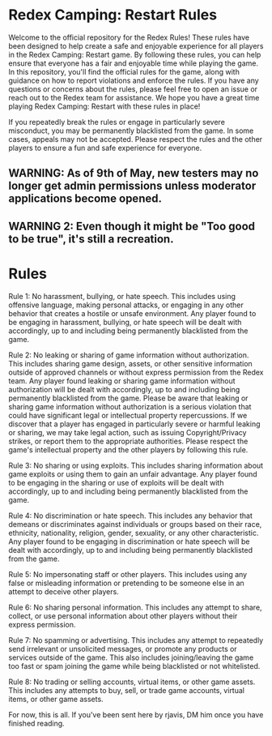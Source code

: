 # Redex Camping: Restart Rules

Welcome to the official repository for the Redex Rules! These rules have been designed to help create a safe and enjoyable experience for all players in the Redex Camping: Restart game. By following these rules, you can help ensure that everyone has a fair and enjoyable time while playing the game. In this repository, you'll find the official rules for the game, along with guidance on how to report violations and enforce the rules. If you have any questions or concerns about the rules, please feel free to open an issue or reach out to the Redex team for assistance. We hope you have a great time playing Redex Camping: Restart with these rules in place!

If you repeatedly break the rules or engage in particularly severe misconduct, you may be permanently blacklisted from the game. In some cases, appeals may not be accepted. Please respect the rules and the other players to ensure a fun and safe experience for everyone.

## WARNING: As of 9th of May, new testers may no longer get admin permissions unless moderator applications become opened.

## WARNING 2: Even though it might be "Too good to be true", it's still a recreation.

# Rules

Rule 1: No harassment, bullying, or hate speech. This includes using offensive language, making personal attacks, or engaging in any other behavior that creates a hostile or unsafe environment. Any player found to be engaging in harassment, bullying, or hate speech will be dealt with accordingly, up to and including being permanently blacklisted from the game.

Rule 2: No leaking or sharing of game information without authorization. This includes sharing game design, assets, or other sensitive information outside of approved channels or without express permission from the Redex team. Any player found leaking or sharing game information without authorization will be dealt with accordingly, up to and including being permanently blacklisted from the game. Please be aware that leaking or sharing game information without authorization is a serious violation that could have significant legal or intellectual property repercussions. If we discover that a player has engaged in particularly severe or harmful leaking or sharing, we may take legal action, such as issuing Copyright/Privacy strikes, or report them to the appropriate authorities. Please respect the game's intellectual property and the other players by following this rule.

Rule 3: No sharing or using exploits. This includes sharing information about game exploits or using them to gain an unfair advantage. Any player found to be engaging in the sharing or use of exploits will be dealt with accordingly, up to and including being permanently blacklisted from the game.

Rule 4: No discrimination or hate speech. This includes any behavior that demeans or discriminates against individuals or groups based on their race, ethnicity, nationality, religion, gender, sexuality, or any other characteristic. Any player found to be engaging in discrimination or hate speech will be dealt with accordingly, up to and including being permanently blacklisted from the game.

Rule 5: No impersonating staff or other players. This includes using any false or misleading information or pretending to be someone else in an attempt to deceive other players.

Rule 6: No sharing personal information. This includes any attempt to share, collect, or use personal information about other players without their express permission.

Rule 7: No spamming or advertising. This includes any attempt to repeatedly send irrelevant or unsolicited messages, or promote any products or services outside of the game. This also includes joining/leaving the game too fast or spam joining the game while being blacklisted or not whitelisted.

Rule 8: No trading or selling accounts, virtual items, or other game assets. This includes any attempts to buy, sell, or trade game accounts, virtual items, or other game assets.

For now, this is all. If you've been sent here by rjavis, DM him once you have finished reading.
